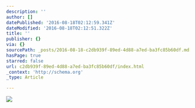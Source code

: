 ```yaml
---
description: ''
author: []
datePublished: '2016-08-18T02:12:59.341Z'
dateModified: '2016-08-18T02:12:51.322Z'
title: ''
publisher: {}
via: {}
sourcePath: _posts/2016-08-18-c2db939f-89ed-4d88-a7ed-ba3fc85b60df.md
hasPage: true
starred: false
url: c2db939f-89ed-4d88-a7ed-ba3fc85b60df/index.html
_context: 'http://schema.org'
_type: Article

---
```

![](https://the-grid-user-content.s3-us-west-2.amazonaws.com/26523983-ba79-484b-b260-8a609a76b419.jpg)